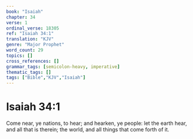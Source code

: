 ```yaml
---
book: "Isaiah"
chapter: 34
verse: 1
ordinal_verse: 18305
ref: "Isaiah 34:1"
translation: "KJV"
genre: "Major Prophet"
word_count: 29
topics: []
cross_references: []
grammar_tags: [semicolon-heavy, imperative]
thematic_tags: []
tags: ["Bible","KJV","Isaiah"]
---
```


# Isaiah 34:1

Come near, ye nations, to hear; and hearken, ye people: let the earth hear, and all that is therein; the world, and all things that come forth of it.
